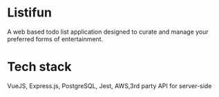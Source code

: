 # Listifun

A web based todo list application designed to curate and manage your preferred forms of entertainment.

# Tech stack

VueJS, Express.js, PostgreSQL, Jest, AWS,3rd party API for server-side
